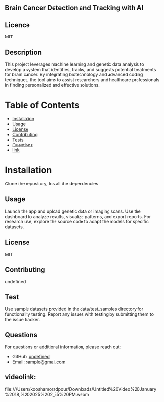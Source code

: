 
##  Brain Cancer Detection and Tracking with AI
    
## Licence
MIT

## Description
This project leverages machine learning and genetic data analysis to develop a system that identifies, tracks, and suggests potential treatments for brain cancer. By integrating biotechnology and advanced coding techniques, the tool aims to assist researchers and healthcare professionals in finding personalized and effective solutions.

# Table of Contents
    
- [Installation](#installation)
- [Usage](#usage)
- [License](#license)
- [Contributing](#contributing)
- [Tests](#tests)
- [Questions](#questions)
- [link](#Videolink)

# Installation

Clone the repository, Install the dependencies

## Usage

Launch the app and upload genetic data or imaging scans. Use the dashboard to analyze results, visualize patterns, and export reports. For research use, explore the source code to adapt the models for specific datasets.

## License

MIT

## Contributing

undefined

## Test

Use sample datasets provided in the data/test_samples directory for functionality testing.  Report any issues with testing by submitting them to the issue tracker.

## Questions

For questions or additional information, please reach out:
- GitHub: [undefined](https://github.com/undefined)
- Email: [sample@gmail.com](mailto:sample@gmail.com)


## videolink:
 file:///Users/kooshamoradpour/Downloads/Untitled%20Video%20January%2018,%202025%202_55%20PM.webm

